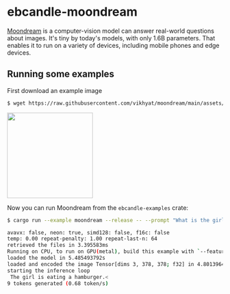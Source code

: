 # ebcandle-moondream

[Moondream](https://github.com/vikhyat/moondream) is a computer-vision model can answer real-world questions about images. It's tiny by today's models, with only 1.6B parameters. That enables it to run on a variety of devices, including mobile phones and edge devices.

## Running some examples
First download an example image
```bash
$ wget https://raw.githubusercontent.com/vikhyat/moondream/main/assets/demo-1.jpg
```

<img src="https://raw.githubusercontent.com/vikhyat/moondream/main/assets/demo-1.jpg" width="200">

Now you can run Moondream from the `ebcandle-examples` crate:
```bash
$ cargo run --example moondream --release -- --prompt "What is the girl eating?" --image "./demo-1.jpg"

avavx: false, neon: true, simd128: false, f16c: false
temp: 0.00 repeat-penalty: 1.00 repeat-last-n: 64
retrieved the files in 3.395583ms
Running on CPU, to run on GPU(metal), build this example with `--features metal`
loaded the model in 5.485493792s
loaded and encoded the image Tensor[dims 3, 378, 378; f32] in 4.801396417s
starting the inference loop
 The girl is eating a hamburger.<
9 tokens generated (0.68 token/s)
```